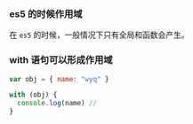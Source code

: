 ### es5 的时候作用域

在 `es5` 的时候，一般情况下只有全局和函数会产生。

### with 语句可以形成作用域

```js
var obj = { name: "wyq" }

with (obj) {
  console.log(name) //
}
```
